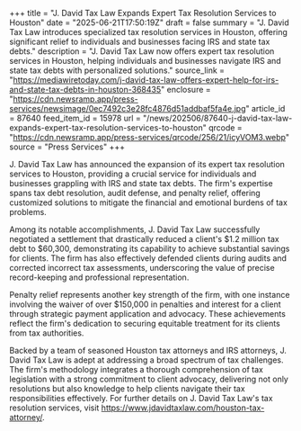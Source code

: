 +++
title = "J. David Tax Law Expands Expert Tax Resolution Services to Houston"
date = "2025-06-21T17:50:19Z"
draft = false
summary = "J. David Tax Law introduces specialized tax resolution services in Houston, offering significant relief to individuals and businesses facing IRS and state tax debts."
description = "J. David Tax Law now offers expert tax resolution services in Houston, helping individuals and businesses navigate IRS and state tax debts with personalized solutions."
source_link = "https://mediawiretoday.com/j-david-tax-law-offers-expert-help-for-irs-and-state-tax-debts-in-houston-368435"
enclosure = "https://cdn.newsramp.app/press-services/newsimage/0ec7492c3e28fc4876d51addbaf5fa4e.jpg"
article_id = 87640
feed_item_id = 15978
url = "/news/202506/87640-j-david-tax-law-expands-expert-tax-resolution-services-to-houston"
qrcode = "https://cdn.newsramp.app/press-services/qrcode/256/21/icyVOM3.webp"
source = "Press Services"
+++

<p>J. David Tax Law has announced the expansion of its expert tax resolution services to Houston, providing a crucial service for individuals and businesses grappling with IRS and state tax debts. The firm's expertise spans tax debt resolution, audit defense, and penalty relief, offering customized solutions to mitigate the financial and emotional burdens of tax problems.</p><p>Among its notable accomplishments, J. David Tax Law successfully negotiated a settlement that drastically reduced a client's $1.2 million tax debt to $60,300, demonstrating its capability to achieve substantial savings for clients. The firm has also effectively defended clients during audits and corrected incorrect tax assessments, underscoring the value of precise record-keeping and professional representation.</p><p>Penalty relief represents another key strength of the firm, with one instance involving the waiver of over $150,000 in penalties and interest for a client through strategic payment application and advocacy. These achievements reflect the firm's dedication to securing equitable treatment for its clients from tax authorities.</p><p>Backed by a team of seasoned Houston tax attorneys and IRS attorneys, J. David Tax Law is adept at addressing a broad spectrum of tax challenges. The firm's methodology integrates a thorough comprehension of tax legislation with a strong commitment to client advocacy, delivering not only resolutions but also knowledge to help clients navigate their tax responsibilities effectively. For further details on J. David Tax Law's tax resolution services, visit <a href='https://www.jdavidtaxlaw.com/houston-tax-attorney/' rel='nofollow' target='_blank'>https://www.jdavidtaxlaw.com/houston-tax-attorney/</a>.</p>